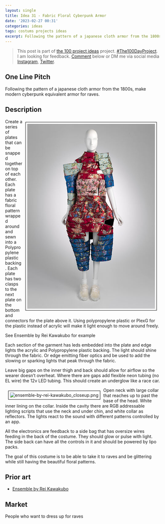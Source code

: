 ```yaml
---
layout: single
title: Idea 31 - Fabric Floral Cyberpunk Armor
date: '2023-02-27 00:31'
categories: ideas
tags: costums projects ideas
excerpt: Following the pattern of a japanese cloth armor from the 1800s, make modern cyberpunk equivalent armor for raves
---
```


> This post is part of [the 100 project ideas](/projects/2023-100-ideas/) project. [#The100DayProject](https://www.the100dayproject.org/). I am looking for feedback. <a href='#utterances-comments'>Comment</a> below or DM me via social media <a href="https://instagram.com/funvill" rel="nofollow noopener noreferrer"><i class="fab fa-fw fa-instagram" aria-hidden="true"></i><span class="label">Instagram</span></a>, <a href="https://twitter.com/funvill" rel="nofollow noopener noreferrer"><i class="fab fa-fw fa-twitter" aria-hidden="true"></i><span class="label">Twitter</span></a>.

## One Line Pitch

Following the pattern of a japanese cloth armor from the 1800s, make modern cyberpunk equivalent armor for raves.

## Description

<img src="/public/uploads/2023/ensemble-by-rei-kawakubo.png" alt="ensemble-by-rei-kawakubo" style="float: right; margin: 10px; border: 1px solid black; padding: 5px"/>Create a series of plates that can be snapped together on top of each other. Each plate has a fabric floral pattern wrapped around and sewn into a Polypropylene plastic backing. Each plate has two clasps to the next plate on the bottom and connectors for the plate above it. Using polypropylene plastic or PlexG for the plastic instead of acrylic will make it light enough to move around freely.

See Ensemble by Rei Kawakubo for example

Each section of the garment has leds embedded into the plate and edge lights the acrylic and Polypropylene plastic backing. The light should shine through the fabric. Or edge emitting fiber optics and be used to add the slowing or sparking lights that peak through the fabric.

Leave big gaps on the inner thigh and back should allow for airflow so the wearer doesn’t overheat. Where there are gaps add flexible neon tubing (no EL wire) the 12v LED tubing. This should create an underglow like a race car.

<img src="/public/uploads/2023ensemble-by-rei-kawakubo_closeup.png" alt="ensemble-by-rei-kawakubo_closeup.png" style="float: left; margin: 10px; border: 1px solid black; padding: 5px"/>Open neck with large collar that reaches up to past the base of the head. White inner lining on the collar.  Inside the cavity there are RGB addressable lighting scripts that use the neck and under chin, and white collar as reflectors. The lights react to the sound with different patterns controlled by an app.

All the electronics are feedback to a side bag that has oversize wires feeding in the back of the costume. They should glow or pulse with light. The side back can have all the controls in it and should be powered by lipo packs.

The goal of this costume is to be able to take it to raves and be glittering while still having the beautiful floral patterns.



## Prior art

- [Ensemble by Rei Kawakubo](https://www.metmuseum.org/art/collection/search/726830?sortBy=Relevance&amp;ft=Comme+des+Gar%c3%a7ons&amp;offset=0&amp;rpp=40&amp;pos=3)

## Market

People who want to dress up for raves
